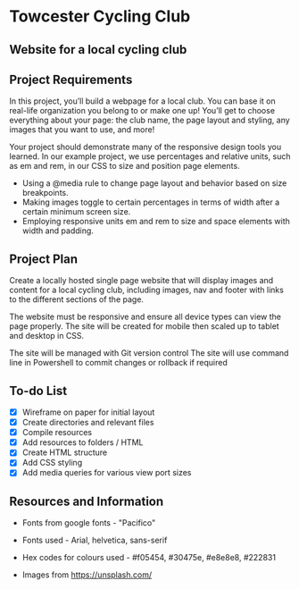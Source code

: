 # Towcester Cycling Club

## Website for a local cycling club

## Project Requirements

In this project, you’ll build a webpage for a local club. You can base it on real-life
organization you belong to or make one up! You’ll get to choose everything about your page:
the club name, the page layout and styling, any images that you want to use, and more!

Your project should demonstrate many of the responsive design tools you learned.
In our example project, we use percentages and relative units, such as em and rem,
in our CSS to size and position page elements.

- Using a @media rule to change page layout and behavior based on size breakpoints.
- Making images toggle to certain percentages in terms of width after a certain minimum screen size.
- Employing responsive units em and rem to size and space elements with width and padding.

## Project Plan

Create a locally hosted single page website that will display images and content for
a local cycling club, including images, nav and footer with links to the different sections of the page.

The website must be responsive and ensure all device types can view the page properly.
The site will be created for mobile then scaled up to tablet and desktop in CSS.

The site will be managed with Git version control
The site will use command line in Powershell to commit changes or rollback if required

## To-do List

- [x] Wireframe on paper for initial layout
- [x] Create directories and relevant files
- [x] Compile resources
- [x] Add resources to folders / HTML
- [x] Create HTML structure
- [x] Add CSS styling
- [x] Add media queries for various view port sizes

## Resources and Information

- Fonts from google fonts - "Pacifico"

- Fonts used - Arial, helvetica, sans-serif

- Hex codes for colours used - #f05454, #30475e, #e8e8e8, #222831

- Images from https://unsplash.com/
